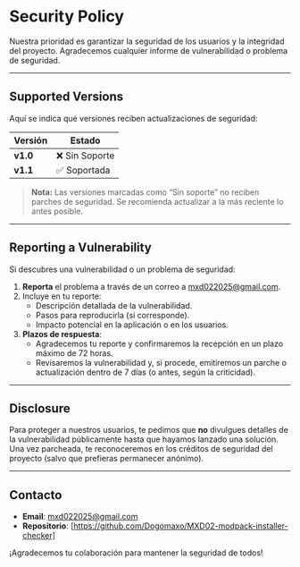 # Security Policy

Nuestra prioridad es garantizar la seguridad de los usuarios y la integridad del proyecto. Agradecemos cualquier informe de vulnerabilidad o problema de seguridad.

---

## Supported Versions

Aquí se indica qué versiones reciben actualizaciones de seguridad:

| Versión   | Estado    |
|-----------|----------|
| **v1.0** | ❌ Sin Soporte |
| **v1.1**   | ✅ Soportada    |

> **Nota:** Las versiones marcadas como “Sin soporte” no reciben parches de seguridad. Se recomienda actualizar a la más reciente lo antes posible.

---

## Reporting a Vulnerability

Si descubres una vulnerabilidad o un problema de seguridad:

1. **Reporta** el problema a través de un correo a <mxd022025@gmail.com>.
2. Incluye en tu reporte:
   - Descripción detallada de la vulnerabilidad.
   - Pasos para reproducirla (si corresponde).
   - Impacto potencial en la aplicación o en los usuarios.
3. **Plazos de respuesta**:
   - Agradecemos tu reporte y confirmaremos la recepción en un plazo máximo de 72 horas.
   - Revisaremos la vulnerabilidad y, si procede, emitiremos un parche o actualización dentro de 7 días (o antes, según la criticidad).

---

## Disclosure

Para proteger a nuestros usuarios, te pedimos que **no** divulgues detalles de la vulnerabilidad públicamente hasta que hayamos lanzado una solución. Una vez parcheada, te reconoceremos en los créditos de seguridad del proyecto (salvo que prefieras permanecer anónimo).

---

## Contacto

- **Email**: <mxd022025@gmail.com>
- **Repositorio**: [https://github.com/Dogomaxo/MXD02-modpack-installer-checker]

¡Agradecemos tu colaboración para mantener la seguridad de todos!

